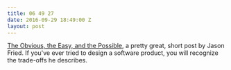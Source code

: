 ```yaml
---
title: 06 49 27
date: 2016-09-29 18:49:00 Z
layout: post
---
```


[The Obvious, the Easy, and the Possible](https://m.signalvnoise.com/the-obvious-the-easy-and-the-possible-a09387ad3652), a pretty great, short post by Jason Fried. If you've ever tried to design a software product, you will recognize the trade-offs he describes.
 
